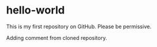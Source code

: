 # hello-world
This is my first repository on GitHub.
Please be permissive.

Adding comment from cloned repository.
